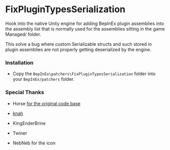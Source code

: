 # FixPluginTypesSerialization

Hook into the native Unity engine for adding BepInEx plugin assemblies into the assembly list that is normally used for the assemblies sitting in the game Managed/ folder.

This solve a bug where custom Serializable structs and such stored in plugin assemblies are not properly getting deserialized by the engine.

### Installation

- Copy the `BepInEx\patchers\FixPluginTypesSerialization` folder into your `BepInEx/patchers` folder.

### Special Thanks

- Horse [for the original code base](https://github.com/BepInEx/BepInEx.Debug/tree/master/src/MirrorInternalLogs)

- [knah](https://github.com/knah/Il2CppAssemblyUnhollower/)

- KingEnderBrine

- Twiner

- NebNeb for the icon